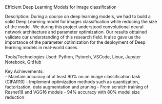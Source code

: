 Efficient Deep Learning Models for Image classification 

Description: During a course on deep learning models, we had to build a solid Deep Learning model for images classification while reducing the size of the model. We during this project understood convolutional neural network architecture and parameter optimization. Our results obtained validate our understanding of this research field. It also gave us the importance of the parameter optimization for the deployment of Deep learning models in real-world cases.

Tools/Technologies Used: Python, Pytorch, VSCode, Linux, Jupyter Notebook, GitHub
   
Key Achievements:  
      - Maintain accuracy of at least 90% on an image classification task (CIFAR10)
      - Implement optimization methods such as quantization, factorization, data augmentation and pruning
      - From scratch training of Resnet18 and VGG16 models
      - 94% accuracy with 80% model size reduction 


